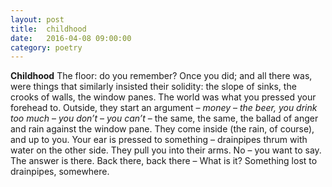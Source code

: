 ```yaml
---
layout: post
title:  childhood
date:   2016-04-08 09:00:00
category: poetry
---
```

**Childhood**
The floor: do you remember? Once you did;
and all there was, were things that similarly
insisted their solidity: the slope
of sinks, the crooks of walls, the window panes.
The world was what you pressed your forehead to.
Outside, they start an argument – *money* –
*the beer, you drink too much* – *you don’t* – *you can’t* –
the same, the same, the ballad of anger
and rain against the window pane. They come
inside (the rain, of course), and up to you.
Your ear is pressed to something – drainpipes thrum
with water on the other side. They pull
you into their arms. No – you want to say.
The answer is there. Back there, back there –
What is it? Something lost to drainpipes, somewhere.